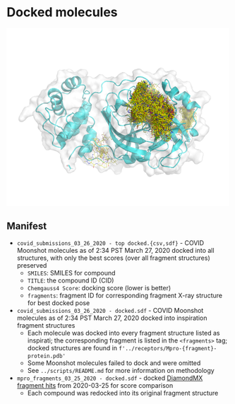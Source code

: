 # Docked molecules

![ensemble of docked molecules](https://github.com/foldingathome/covid-moonshot/raw/master/docking/docked-molecules.png "Ensemble of docked molecules")

## Manifest
* `covid_submissions_03_26_2020 - top docked.{csv,sdf}` - COVID Moonshot molecules as of 2:34 PST March 27, 2020 docked into all structures, with only the best scores (over all fragment structures) preserved
  * `SMILES`: SMILES for compound
  * `TITLE`: the compound ID (CID)
  * `Chemgauss4 Score`: docking score (lower is better)
  * `fragments`: fragment ID for corresponding fragment X-ray structure for best docked pose
* `covid_submissions_03_26_2020 - docked.sdf` - COVID Moonshot molecules as of 2:34 PST March 27, 2020 docked into inspiration fragment structures
   * Each molecule was docked into every fragment structure listed as inspirati; the corresponding fragment is listed in the `<fragments>` tag;
     docked structures are found in `f'../receptors/Mpro-{fragment}-protein.pdb'`
   * Some Moonshot molecules failed to dock and were omitted
   * See `../scripts/README.md` for more information on methodology
* `mpro_fragments_03_25_2020 - docked.sdf` - docked [DiamondMX fragment hits](https://www.diamond.ac.uk/covid-19/for-scientists/Main-protease-structure-and-XChem/Downloads.html) from 2020-03-25 for score comparison
   * Each compound was redocked into its original fragment structure
